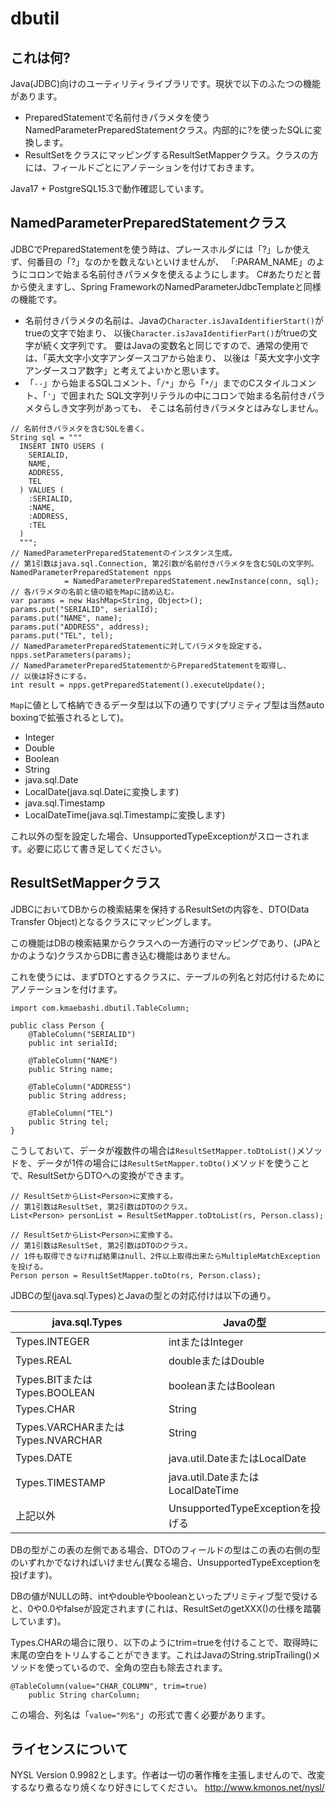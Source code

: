 # dbutil
## これは何?
Java(JDBC)向けのユーティリティライブラリです。現状で以下のふたつの機能があります。
+ PreparedStatementで名前付きパラメタを使うNamedParameterPreparedStatementクラス。内部的に?を使ったSQLに変換します。
+ ResultSetをクラスにマッピングするResultSetMapperクラス。クラスの方には、フィールドごとにアノテーションを付けておきます。

Java17 + PostgreSQL15.3で動作確認しています。

## NamedParameterPreparedStatementクラス
JDBCでPreparedStatementを使う時は、プレースホルダには「?」しか使えず、何番目の「?」なのかを数えないといけませんが、
「:PARAM_NAME」のようにコロンで始まる名前付きパラメタを使えるようにします。
C#あたりだと昔から使えますし、Spring FrameworkのNamedParameterJdbcTemplateと同様の機能です。
- 名前付きパラメタの名前は、Javaの`Character.isJavaIdentifierStart()`がtrueの文字で始まり、
  以後`Character.isJavaIdentifierPart()`がtrueの文字が続く文字列です。
  要はJavaの変数名と同じですので、通常の使用では、「英大文字小文字アンダースコアから始まり、
  以後は「英大文字小文字アンダースコア数字」と考えてよいかと思います。
- 「`--`」から始まるSQLコメント、「`/*`」から「`*/`」までのCスタイルコメント、「`'`」で囲まれた
  SQL文字列リテラルの中にコロンで始まる名前付きパラメタらしき文字列があっても、
  そこは名前付きパラメタとはみなしません。
  
```
// 名前付きパラメタを含むSQLを書く。
String sql = """
  INSERT INTO USERS (
    SERIALID,
    NAME,
    ADDRESS,
    TEL
  ) VALUES (
    :SERIALID,
    :NAME,
    :ADDRESS,
    :TEL
  )
  """;
// NamedParameterPreparedStatementのインスタンス生成。
// 第1引数はjava.sql.Connection, 第2引数が名前付きパラメタを含むSQLの文字列。
NamedParameterPreparedStatement npps
            = NamedParameterPreparedStatement.newInstance(conn, sql);
// 各パラメタの名前と値の組をMapに詰め込む。
var params = new HashMap<String, Object>();
params.put("SERIALID", serialId);
params.put("NAME", name);
params.put("ADDRESS", address);
params.put("TEL", tel);
// NamedParameterPreparedStatementに対してパラメタを設定する。
npps.setParameters(params);
// NamedParameterPreparedStatementからPreparedStatementを取得し、
// 以後は好きにする。
int result = npps.getPreparedStatement().executeUpdate();
```
`Map`に値として格納できるデータ型は以下の通りです(プリミティブ型は当然auto boxingで拡張されるとして)。
+ Integer
+ Double
+ Boolean
+ String
+ java.sql.Date
+ LocalDate(java.sql.Dateに変換します)
+ java.sql.Timestamp
+ LocalDateTime(java.sql.Timestampに変換します)

これ以外の型を設定した場合、UnsupportedTypeExceptionがスローされます。必要に応じて書き足してください。

## ResultSetMapperクラス
JDBCにおいてDBからの検索結果を保持するResultSetの内容を、DTO(Data Transfer Object)となるクラスにマッピングします。

この機能はDBの検索結果からクラスへの一方通行のマッピングであり、(JPAとかのような)クラスからDBに書き込む機能はありません。

これを使うには、まずDTOとするクラスに、テーブルの列名と対応付けるためにアノテーションを付けます。

```
import com.kmaebashi.dbutil.TableColumn;

public class Person {
    @TableColumn("SERIALID")
    public int serialId;

    @TableColumn("NAME")
    public String name;

    @TableColumn("ADDRESS")
    public String address;

    @TableColumn("TEL")
    public String tel;
}
```
こうしておいて、データが複数件の場合は`ResultSetMapper.toDtoList()`メソッドを、データが1件の場合には`ResultSetMapper.toDto()`メソッドを使うことで、ResultSetからDTOへの変換ができます。
```
// ResultSetからList<Person>に変換する。
// 第1引数はResultSet, 第2引数はDTOのクラス。
List<Person> personList = ResultSetMapper.toDtoList(rs, Person.class);

// ResultSetからList<Person>に変換する。
// 第1引数はResultSet, 第2引数はDTOのクラス。
// 1件も取得できなければ結果はnull、2件以上取得出来たらMultipleMatchExceptionを投げる。
Person person = ResultSetMapper.toDto(rs, Person.class);
```
JDBCの型(java.sql.Types)とJavaの型との対応付けは以下の通り。

| java.sql.Types | Javaの型 |
| ---- | ---- |
| Types.INTEGER | intまたはInteger |
| Types.REAL | doubleまたはDouble |
| Types.BITまたはTypes.BOOLEAN | booleanまたはBoolean |
| Types.CHAR | String |
| Types.VARCHARまたはTypes.NVARCHAR | String |
| Types.DATE | java.util.DateまたはLocalDate |
| Types.TIMESTAMP | java.util.DateまたはLocalDateTime |
| 上記以外 | UnsupportedTypeExceptionを投げる |

DBの型がこの表の左側である場合、DTOのフィールドの型はこの表の右側の型のいずれかでなければいけません(異なる場合、UnsupportedTypeExceptionを投げます)。

DBの値がNULLの時、intやdoubleやbooleanといったプリミティブ型で受けると、0や0.0やfalseが設定されます(これは、ResultSetのgetXXX()の仕様を踏襲しています)。

Types.CHARの場合に限り、以下のようにtrim=trueを付けることで、取得時に末尾の空白をトリムすることができます。これはJavaのString.stripTrailing()メソッドを使っているので、全角の空白も除去されます。
```
@TableColumn(value="CHAR_COLUMN", trim=true)
    public String charColumn;
```
この場合、列名は「`value="列名"`」の形式で書く必要があります。

## ライセンスについて
NYSL Version 0.9982とします。作者は一切の著作権を主張しませんので、改変するなり煮るなり焼くなり好きにしてください。
http://www.kmonos.net/nysl/

